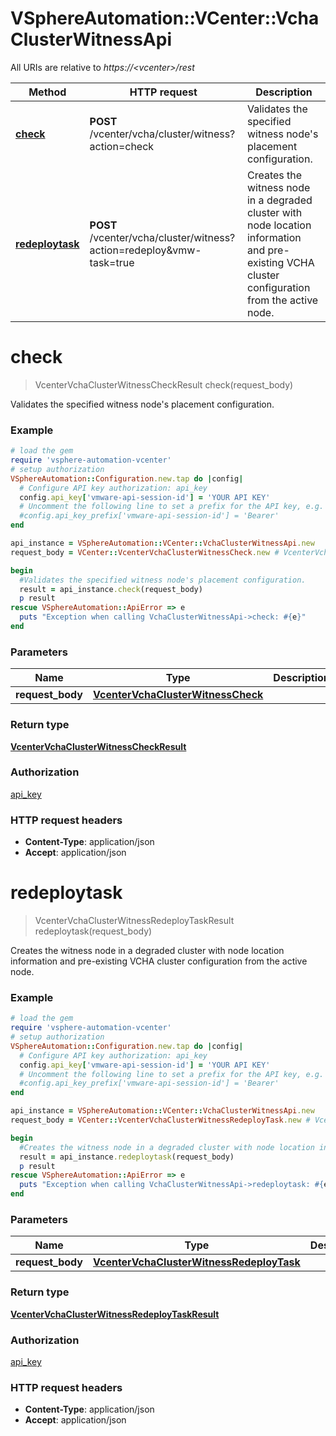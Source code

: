 # VSphereAutomation::VCenter::VchaClusterWitnessApi

All URIs are relative to *https://&lt;vcenter&gt;/rest*

Method | HTTP request | Description
------------- | ------------- | -------------
[**check**](VchaClusterWitnessApi.md#check) | **POST** /vcenter/vcha/cluster/witness?action&#x3D;check | Validates the specified witness node&#39;s placement configuration.
[**redeploytask**](VchaClusterWitnessApi.md#redeploytask) | **POST** /vcenter/vcha/cluster/witness?action&#x3D;redeploy&amp;vmw-task&#x3D;true | Creates the witness node in a degraded cluster with node location information and pre-existing VCHA cluster configuration from the active node.


# **check**
> VcenterVchaClusterWitnessCheckResult check(request_body)

Validates the specified witness node's placement configuration.

### Example
```ruby
# load the gem
require 'vsphere-automation-vcenter'
# setup authorization
VSphereAutomation::Configuration.new.tap do |config|
  # Configure API key authorization: api_key
  config.api_key['vmware-api-session-id'] = 'YOUR API KEY'
  # Uncomment the following line to set a prefix for the API key, e.g. 'Bearer' (defaults to nil)
  #config.api_key_prefix['vmware-api-session-id'] = 'Bearer'
end

api_instance = VSphereAutomation::VCenter::VchaClusterWitnessApi.new
request_body = VCenter::VcenterVchaClusterWitnessCheck.new # VcenterVchaClusterWitnessCheck | 

begin
  #Validates the specified witness node's placement configuration.
  result = api_instance.check(request_body)
  p result
rescue VSphereAutomation::ApiError => e
  puts "Exception when calling VchaClusterWitnessApi->check: #{e}"
end
```

### Parameters

Name | Type | Description  | Notes
------------- | ------------- | ------------- | -------------
 **request_body** | [**VcenterVchaClusterWitnessCheck**](VcenterVchaClusterWitnessCheck.md)|  | 

### Return type

[**VcenterVchaClusterWitnessCheckResult**](VcenterVchaClusterWitnessCheckResult.md)

### Authorization

[api_key](../README.md#api_key)

### HTTP request headers

 - **Content-Type**: application/json
 - **Accept**: application/json



# **redeploytask**
> VcenterVchaClusterWitnessRedeployTaskResult redeploytask(request_body)

Creates the witness node in a degraded cluster with node location information and pre-existing VCHA cluster configuration from the active node.

### Example
```ruby
# load the gem
require 'vsphere-automation-vcenter'
# setup authorization
VSphereAutomation::Configuration.new.tap do |config|
  # Configure API key authorization: api_key
  config.api_key['vmware-api-session-id'] = 'YOUR API KEY'
  # Uncomment the following line to set a prefix for the API key, e.g. 'Bearer' (defaults to nil)
  #config.api_key_prefix['vmware-api-session-id'] = 'Bearer'
end

api_instance = VSphereAutomation::VCenter::VchaClusterWitnessApi.new
request_body = VCenter::VcenterVchaClusterWitnessRedeployTask.new # VcenterVchaClusterWitnessRedeployTask | 

begin
  #Creates the witness node in a degraded cluster with node location information and pre-existing VCHA cluster configuration from the active node.
  result = api_instance.redeploytask(request_body)
  p result
rescue VSphereAutomation::ApiError => e
  puts "Exception when calling VchaClusterWitnessApi->redeploytask: #{e}"
end
```

### Parameters

Name | Type | Description  | Notes
------------- | ------------- | ------------- | -------------
 **request_body** | [**VcenterVchaClusterWitnessRedeployTask**](VcenterVchaClusterWitnessRedeployTask.md)|  | 

### Return type

[**VcenterVchaClusterWitnessRedeployTaskResult**](VcenterVchaClusterWitnessRedeployTaskResult.md)

### Authorization

[api_key](../README.md#api_key)

### HTTP request headers

 - **Content-Type**: application/json
 - **Accept**: application/json




